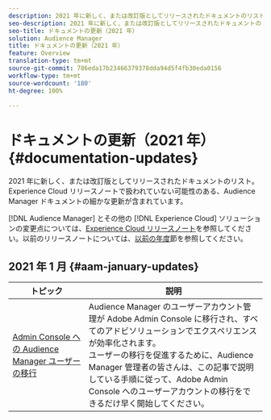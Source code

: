 ```yaml
---
description: 2021 年に新しく、または改訂版としてリリースされたドキュメントのリスト。Experience Cloud リリースノートで扱われていない可能性のある、Audience Manager ドキュメントの細かな更新が含まれています。
seo-description: 2021 年に新しく、または改訂版としてリリースされたドキュメントのリスト。Experience Cloud リリースノートで扱われていない可能性のある、Audience Manager ドキュメントの細かな更新が含まれています。
seo-title: ドキュメントの更新（2021 年）
solution: Audience Manager
title: ドキュメントの更新（2021 年）
feature: Overview
translation-type: tm+mt
source-git-commit: 786eda17b23466379378dda94d5f4fb30eda0156
workflow-type: tm+mt
source-wordcount: '180'
ht-degree: 100%

---
```



# ドキュメントの更新（2021 年）{#documentation-updates}

2021 年に新しく、または改訂版としてリリースされたドキュメントのリスト。Experience Cloud リリースノートで扱われていない可能性のある、Audience Manager ドキュメントの細かな更新が含まれています。

[!DNL Audience Manager] とその他の [!DNL Experience Cloud] ソリューションの変更点については、[Experience Cloud リリースノート](https://docs.adobe.com/content/help/ja-JP/release-notes/experience-cloud/current.html)を参照してください。以前のリリースノートについては、[以前の年度](../docs-updates/docs-2020.md)節を参照してください。

## 2021 年 1 月 {#aam-january-updates}

| トピック | 説明 |
|--- |----|
| [Admin Console への Audience Manager ユーザーの移行](/help/using/features/administration/admin-console-migration.md) | Audience Manager のユーザーアカウント管理が Adobe Admin Console に移行され、すべてのアドビソリューションでエクスペリエンスが効率化されます。<br> ユーザーの移行を促進するために、Audience Manager 管理者の皆さんは、この記事で説明している手順に従って、Adobe Admin Console へのユーザーアカウントの移行をできるだけ早く開始してください。 |
